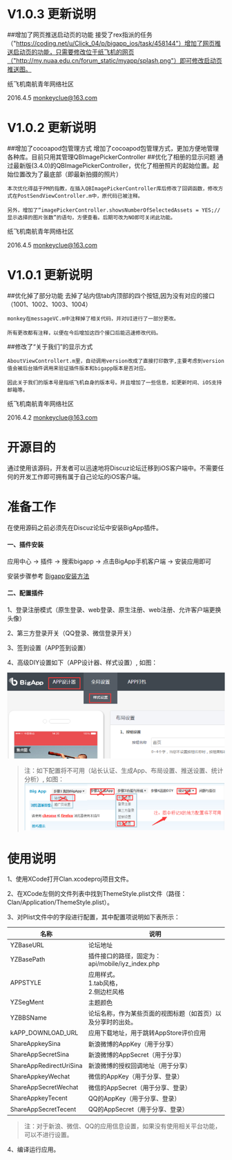 # V1.0.3 更新说明
##增加了网页推送启动页的功能
	接受了rex指派的任务（"https://coding.net/u/Click_04/p/bigapp_ios/task/458144"）增加了网页推送启动页的功能，只需要修改位于纸飞机的网页（"http://my.nuaa.edu.cn/forum_static/myapp/splash.png"）即可修改启动页推送图。

纸飞机南航青年网络社区

2016.4.5 monkeyclue@163.com


# V1.0.2 更新说明
##增加了cocoapod包管理方式
	增加了cocoapod包管理方式，更加方便地管理各种库。目前只用其管理QBImagePickerController
##优化了相册的显示问题
	通过最新版(3.4.0)的QBImagePickerController，优化了相册照片的起始位置。起始位置改为了最底部（即最新拍摄的照片）
	
	本次优化得益于PM的指教，在插入QBImagePickerController库后修改了回调函数，修改方式在PostSendViewController.m中，原代码已被注释。
	
	另外，增加了“imagePickerController.showsNumberOfSelectedAssets = YES;//显示选择的图片张数”的语句，方便查看。后期可改为NO即可关闭此功能。

纸飞机南航青年网络社区

2016.4.5  monkeyclue@163.com
	
# V1.0.1 更新说明

##优化掉了部分功能
	去掉了站内信tab内顶部的四个按钮,因为没有对应的接口（1001、1002、1003、1004）
	
    monkey在messageVC.m中注释掉了相关代码，并对UI进行了一部分更改。
    
    所有更改都有注释，以便在今后增加这四个接口后能迅速修改代码。


##修改了“关于我们”的显示方式

    AboutViewControllert.m里，自动调用version改成了直接打印数字,主要考虑到version值会被后台插件调用来验证插件版本和bigapp版本是否对应。

    因此关于我们的版本号是指纸飞机自身的版本号。并且增加了一些信息，如更新时间、iOS支持邮箱等。


纸飞机南航青年网络社区

2016.4.2  monkeyclue@163.com




# 开源目的

通过使用该源码，开发者可以迅速地将Discuz论坛迁移到iOS客户端中。不需要任何的开发工作即可拥有属于自己论坛的iOS客户端。

# 准备工作

在使用源码之前必须先在Discuz论坛中安装BigApp插件。

#### 一、插件安装

应用中心 -> 插件 -> 搜索bigapp -> 点击BigApp手机客户端 -> 安装应用即可

安装步骤参考 [Bigapp安装方法](http://addon.discuz.com/?@bigapp.plugin.doc/install_step)

#### 二、配置插件

1、登录注册模式（原生登录、web登录、原生注册、web注册、允许客户端更换头像）

2、第三方登录开关（QQ登录、微信登录开关）

3、签到设置（APP签到设置）

4、高级DIY设置如下（APP设计器、样式设置）, 如图：

![BigApp](./screenshots/2.png "BigApp")

> 注：如下配置将不可用（站长认证、生成App、布局设置、推送设置、统计分析）, 如图：
> ![BigApp](./screenshots/1.png "BigApp")

# 使用说明

1、使用XCode打开Clan.xcodeproj项目文件。

2、在XCode左侧的文件列表中找到ThemeStyle.plist文件（路径：Clan/Application/ThemeStyle.plist）。

3、对Plist文件中的字段进行配置，其中配置项说明如下表所示：

|名称|说明|
|--------------------|-------------------------|
|YZBaseURL|论坛地址|
|YZBasePath|插件接口的路径，固定为：api/mobile/iyz_index.php|
|APPSTYLE|应用样式。<br />1.tab风格，<br />2.侧边栏风格|
|YZSegMent|主题颜色|
|YZBBSName|论坛名称，作为某些页面的视图标题（如首页）以及分享时的出处。|
|kAPP_DOWNLOAD_URL|应用下载地址，用于跳转AppStore评价应用|
|ShareAppkeySina|新浪微博的AppKey（用于分享）|
|ShareAppSecretSina|新浪微博的AppSecret（用于分享）|
|ShareAppRedirectUriSina|新浪微博的授权回调地址（用于分享）|
|ShareAppkeyWechat|微信的AppKey（用于分享、登录）|
|ShareAppSecretWechat|微信的AppSecret（用于分享、登录）|
|ShareAppkeyTecent|QQ的AppKey（用于分享、登录）|
|ShareAppSecretTecent|QQ的AppSecret（用于分享、登录）|

> 注：对于新浪、微信、QQ的应用信息设置，如果没有使用相关平台功能，可以不进行设置。

4、编译运行应用。



